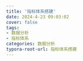 ```yaml
---
title: '指标体系搭建'
date: 2024-4-23 09:03:02
cover: false
tags:
- 数据分析
- 指标体系
categories: 数据分析
typora-root-url: 指标体系搭建
---
```


